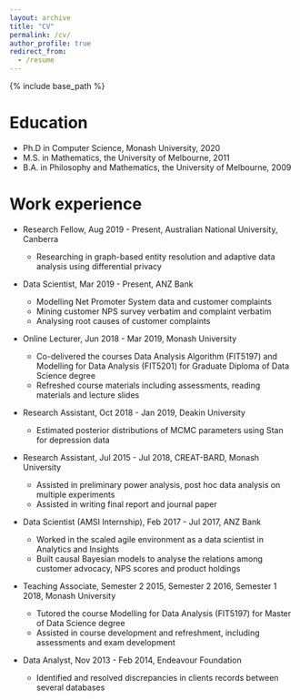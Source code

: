 ```yaml
---
layout: archive
title: "CV"
permalink: /cv/
author_profile: true
redirect_from:
  - /resume
---
```


{% include base_path %}

Education
======
* Ph.D in Computer Science, Monash University, 2020
* M.S. in Mathematics, the University of Melbourne, 2011
* B.A. in Philosophy and Mathematics, the University of Melbourne, 2009

Work experience
======
* Research Fellow, Aug 2019 - Present, Australian National University, Canberra
  * Researching in graph-based entity resolution and adaptive data analysis using differential privacy

* Data Scientist, Mar 2019 - Present, ANZ Bank
  * Modelling Net Promoter System data and customer complaints
  * Mining customer NPS survey verbatim and complaint verbatim 
  * Analysing root causes of customer complaints 

* Online Lecturer, Jun 2018 - Mar 2019, Monash University
  * Co-delivered the courses Data Analysis Algorithm (FIT5197) and Modelling for Data Analysis (FIT5201) for Graduate Diploma of Data Science degree
  * Refreshed course materials including assessments, reading materials and lecture slides

* Research Assistant, Oct 2018 - Jan 2019, Deakin University
  * Estimated posterior distributions of MCMC parameters using Stan for depression data

* Research Assistant, Jul 2015 - Jul 2018, CREAT-BARD, Monash University
  * Assisted in preliminary power analysis, post hoc data analysis on multiple experiments
  * Assisted in writing final report and journal paper

* Data Scientist (AMSI Internship), Feb 2017 - Jul 2017, ANZ Bank
  * Worked in the scaled agile environment as a data scientist in Analytics and Insights
  * Built causal Bayesian models to analyse the relations among customer advocacy, NPS scores and product holdings

* Teaching Associate, Semester 2 2015, Semester 2 2016, Semester 1 2018, Monash University
  * Tutored the course Modelling for Data Analysis (FIT5197) for Master of Data Science degree
  * Assisted in course development and refreshment, including assessments and exam development

* Data Analyst, Nov 2013 - Feb 2014, Endeavour Foundation
  * Identified and resolved discrepancies in clients records between several databases
















  
